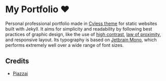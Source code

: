 # My Portfolio ❤️

Personal professional portfolio made in [Cvless theme](https://github.com/piazzai/cvless) for static websites built with Jekyll. It aims for simplicity and readability by following best practices of graphic design, like the use of [high contrast](https://www.contrastrebellion.com), [law of proximity](https://lawsofux.com/law-of-proximity), and responsive layout. Its typography is based on  [Jetbrain Mono](https://www.jetbrains.com/lp/mono/#font-family), which performs extremely well over a wide range of font sizes.

## Credits

-   [Piazzai](https://github.com/piazzai/)